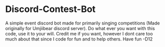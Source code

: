 
# Discord-Contest-Bot
A simple event discord bot made for primarily singing competitions (Made originally for Umjiibear discord server). 
Do what ever you want with this code, use it to your will.
Credit me if you want, however I dont care too much about that since I code for fun and to help others.
Have fun
-D12
